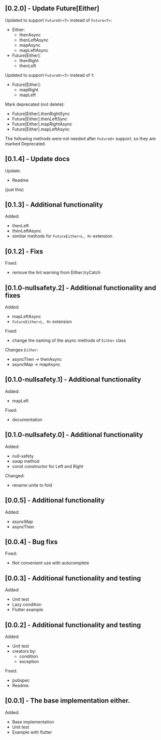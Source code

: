 ## [0.2.0] - Update Future[Either]

Updated to support `FutureOr<T>` instead of `Future<T>`:
  * Either: 
    * thenAsync
    * thenLeftAsync
    * mapAsync
    * mapLeftAsync
  * Future[Either]:
    * thenRight
    * thenLeft

Updated to support `FutureOr<T>` instead of `T`:
  * Future[Either]:
    * mapRight
    * mapLeft


Mark deprecated (not delete):
 * Future[Either].thenRightSync
 * Future[Either].thenLeftSync
 * Future[Either].mapRightAsync
 * Future[Either].mapLeftAsync

The following methods were not needed after `FutureOr` support, so they are marked Deprecated.

## [0.1.4] - Update docs

Update: 
* Readme

(just this)

## [0.1.3] - Additional functionality

Added:
* thenLeft
* thenLeftAsync
* similiar methods for `FutureEither<L, R>` extension

## [0.1.2] - Fixs

Fixed: 
* remove the lint warning from Either.tryCatch


## [0.1.0-nullsafety.2] - Additional functionality and fixes

Added:
* mapLeftAsync
* `FutureEither<L, R>` extension

Fixed:
* change the naming of the async methods of `Either` class

Changes `Either`:
* asyncThen -> thenAsync
* asyncMap -> mapAsync

## [0.1.0-nullsafety.1] - Additional functionality

Added:
* mapLeft

Fixed:
* documentation

## [0.1.0-nullsafety.0] - Additional functionality

Added:
* null-safety
* swap method
* const constructor for Left and Right

Changed:
* rename unite to fold

## [0.0.5] - Additional functionality

Added:
* asyncMap
* asyncThen

## [0.0.4] - Bug fixs

Fixed:
* Not convenient use with autocomplete

## [0.0.3] - Additional functionality and testing

Added:
* Unit test
* Lazy condition
* Flutter example

## [0.0.2] - Additional functionality and testing

Added:

* Unit test
* creators by:
  * condition
  * exception

Fixed:

* pubspec
* Readme

## [0.0.1] - The base implementation either.
Added:

* Base implementation
* Unit test
* Example with flutter
